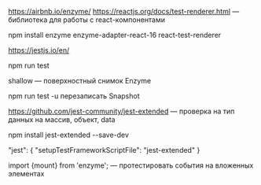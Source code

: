 https://airbnb.io/enzyme/
https://reactjs.org/docs/test-renderer.html — библиотека для работы с react-компонентами

npm install enzyme enzyme-adapter-react-16 react-test-renderer

<!-- Тестировать от малого к большему -->
<!-- JEST — фреймворк чисто для тестирования -->
<!-- Test Renderer — библиотека для работы с react-компонентами -->

https://jestjs.io/en/

npm run test

<!-- Snapshot - снимок, с ним будет сравниваться различия с тестом -->

shallow — поверхностный снимок Enzyme

npm run test -u перезаписать Snapshot


https://github.com/jest-community/jest-extended  — проверка на тип данных на массив, объект, data

npm install jest-extended --save-dev


"jest": {
  "setupTestFrameworkScriptFile": "jest-extended"
}

import {mount} from 'enzyme'; — протестировать события на вложенных элементах
